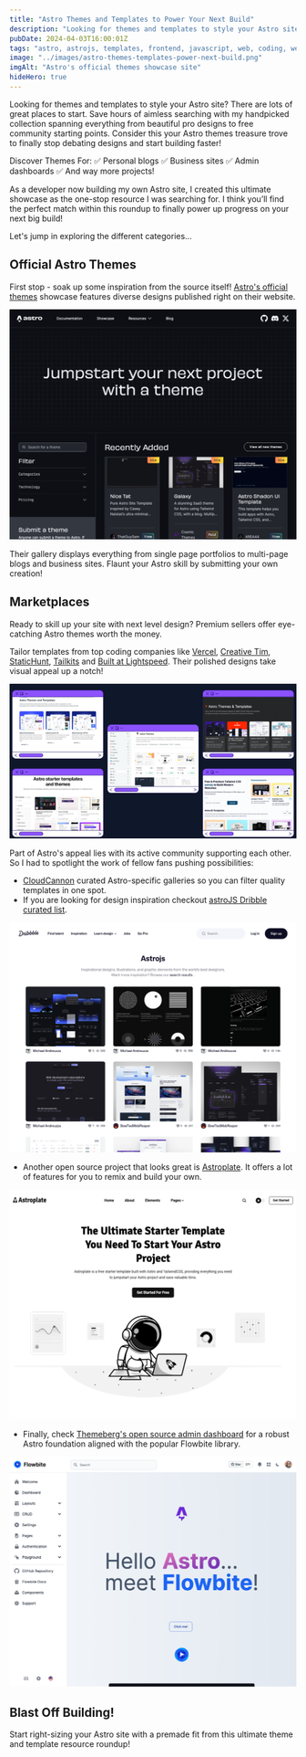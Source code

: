 ```yaml
---
title: "Astro Themes and Templates to Power Your Next Build"
description: "Looking for themes and templates to style your Astro site? There are lots of great places to start. Save hours of aimless searching with my handpicked collection"
pubDate: 2024-04-03T16:00:01Z
tags: "astro, astrojs, templates, frontend, javascript, web, coding, weekly-digest, digest, showcase, web-design"
image: "../images/astro-themes-templates-power-next-build.png"
imgAlt: "Astro's official themes showcase site"
hideHero: true
---
```


Looking for themes and templates to style your Astro site? There are lots of great places to start. Save hours of aimless searching with my handpicked collection spanning everything from beautiful pro designs to free community starting points. Consider this your Astro themes treasure trove to finally stop debating designs and start building faster!

Discover Themes For:
✅ Personal blogs
✅ Business sites
✅ Admin dashboards
✅ And way more projects!

As a developer now building my own Astro site, I created this ultimate showcase as the one-stop resource I was searching for. I think you’ll find the perfect match within this roundup to finally power up progress on your next big build!

Let's jump in exploring the different categories...

## Official Astro Themes

First stop - soak up some inspiration from the source itself! [Astro's official themes](https://astro.build/themes/) showcase features diverse designs published right on their website.

![Astro's official theme website](../images/astro-themes-templates-power-next-build.png)

Their gallery displays everything from single page portfolios to multi-page blogs and business sites. Flaunt your Astro skill by submitting your own creation!

## Marketplaces

Ready to skill up your site with next level design? Premium sellers offer eye-catching Astro themes worth the money.

Tailor templates from top coding companies like [Vercel](https://vercel.com/templates/astro), [Creative Tim](https://www.creative-tim.com/astro/), [StaticHunt](https://statichunt.com/astro-themes), [Tailkits](https://tailkits.com/templates-kits/tags/astrojs/) and [Built at Lightspeed](https://www.builtatlightspeed.com/category/astro?themes[refinementList][categories.ssg][0]=astro). Their polished designs take visual appeal up a notch!

![Astro Themes Marketplaces Thumbnails](../images/astro-marketplaces.png)

Part of Astro's appeal lies with its active community supporting each other. So I had to spotlight the work of fellow fans pushing possibilities:

- [CloudCannon](https://cloudcannon.com/blog/top-23-free-astro-themes-for-building-out-of-this-world-static-sites-in-2023/) curated Astro-specific galleries so you can filter quality templates in one spot.
- If you are looking for design inspiration checkout [astroJS Dribble curated list](https://dribbble.com/tags/astrojs).

![Dribbble Astro tags thumbnail](../images/dribbble.com-tagsastrojs-1280x1024.png)

- Another open source project that looks great is [Astroplate](https://github.com/zeon-studio/astroplate). It offers a lot of features for you to remix and build your own.

![Astroplate thumbnail](../images/astroplate.netlify.app--1280x1024.png)

- Finally, check [Themeberg's open source admin dashboard](https://github.com/themesberg/flowbite-astro-admin-dashboard) for a robust Astro foundation aligned with the popular Flowbite library.

![Admin Dashboard thumbnail](../images/themesberg.github.io-flowbite-astro-admin-dashboard-1280x1024.png)

## Blast Off Building!

Start right-sizing your Astro site with a premade fit from this ultimate theme and template resource roundup!